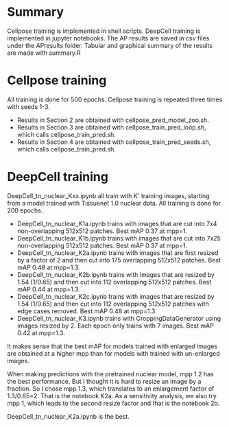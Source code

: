 # Summary

Cellpose training is implemented in shell scripts. DeepCell training is implemented in jupyter notebooks. The AP results are saved in csv files under the APresults folder. Tabular and graphical summary of the results are made with summary.R



# Cellpose training 

All training is done for 500 epochs. Cellpose training is repeated three times with seeds 1-3. 

- Results in Section 2 are obtained with cellpose_pred_model_zoo.sh. 
- Results in Section 3 are obtained with cellpose_train_pred_loop.sh, which calls cellpose_train_pred.sh. 
- Results in Section 4 are obtained with cellpose_train_pred_seeds.sh, which calls cellpose_train_pred.sh. 



# DeepCell training 

DeepCell_tn_nuclear_Kxx.ipynb all train with K' training images, starting from a model trained with Tissuenet 1.0 nuclear data. All training is done for 200 epochs. 

- DeepCell_tn_nuclear_K1a.ipynb trains with images that are cut into 7x4 non-overlapping 512x512 patches. 
    Best mAP 0.37 at mpp=1.
- DeepCell_tn_nuclear_K1b.ipynb trains with images that are cut into 7x25 non-overlapping 512x512 patches. 
    Best mAP 0.37 at mpp=1.
- DeepCell_tn_nuclear_K2a.ipynb trains with images that are first resized by a factor of 2 and then cut into 175 overlapping 512x512 patches. 
    Best mAP 0.48 at mpp=1.3.
- DeepCell_tn_nuclear_K2b.ipynb trains with images that are resized by 1.54 (1/0.65) and then cut into 112 overlapping 512x512 patches. 
    Best mAP 0.44 at mpp=1.3.
- DeepCell_tn_nuclear_K2c.ipynb trains with images that are resized by 1.54 (1/0.65) and then cut into 112 overlapping 512x512 patches with edge cases removed. 
    Best mAP 0.48 at mpp=1.3.
- DeepCell_tn_nuclear_K3.ipynb trains with CroppingDataGenerator using images resized by 2. Each epoch only trains with 7 images. 
    Best mAP 0.42 at mpp=1.3.

It makes sense that the best mAP for models trained with enlarged images are obtained at a higher mpp than for models with trained with un-enlarged images.

When making predictions with the pretrained nuclear model, mpp 1.2 has the best performance. But I thought it is hard to resize an image by a fraction. So I chose mpp 1.3, which translates to an enlargement factor of 1.3/0.65=2. That is the notebook K2a. As a sensitivity analysis, we also try mpp 1, which leads to the second resize factor and that is the notebook 2b. 


DeepCell_tn_nuclear_K2a.ipynb is the best. 
